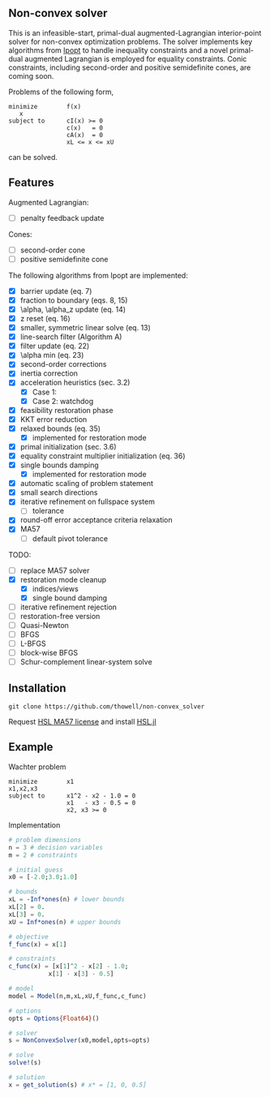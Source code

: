 ## Non-convex solver

This is an infeasible-start, primal-dual augmented-Lagrangian interior-point solver for non-convex optimization problems. The solver implements key algorithms from [Ipopt](https://link.springer.com/content/pdf/10.1007/s10107-004-0559-y.pdf) to handle inequality constraints and a novel primal-dual augmented Lagrangian is employed for equality constraints. Conic constraints, including second-order and positive semidefinite cones, are coming soon.

Problems of the following form,
```
minimize        f(x)
   x
subject to      cI(x) >= 0
                c(x)   = 0
                cA(x)  = 0
                xL <= x <= xU
```

can be solved.

## Features
Augmented Lagrangian:
- [ ] penalty feedback update

Cones:
- [ ] second-order cone
- [ ] positive semidefinite cone

The following algorithms from Ipopt are implemented:
- [X] barrier update (eq. 7)
- [X] fraction to boundary (eqs. 8, 15)
- [X] \alpha, \alpha_z update (eq. 14)
- [X] z reset (eq. 16)
- [X] smaller, symmetric linear solve (eq. 13)
- [X] line-search filter (Algorithm A)
- [X] filter update (eq. 22)
- [X] \alpha min (eq. 23)
- [X] second-order corrections
- [X] inertia correction
- [X] acceleration heuristics (sec. 3.2)
  - [X] Case 1:
  - [X] Case 2: watchdog
- [X] feasibility restoration phase
- [X] KKT error reduction
- [X] relaxed bounds (eq. 35)
  -[X] implemented for restoration mode
- [X] primal initialization (sec. 3.6)
- [X] equality constraint multiplier initialization (eq. 36)
- [X] single bounds damping
  -[X] implemented for restoration mode
- [X] automatic scaling of problem statement
- [X] small search directions
- [X] iterative refinement on fullspace system
  - [ ] tolerance
- [X] round-off error acceptance criteria relaxation
- [X] MA57
  - [ ] default pivot tolerance

TODO:
- [ ] replace MA57 solver
- [X] restoration mode cleanup
  - [X] indices/views
  - [X] single bound damping
- [ ] iterative refinement rejection
- [ ] restoration-free version
- [ ] Quasi-Newton
 - [ ] BFGS
 - [ ] L-BFGS
 - [ ] block-wise BFGS
- [ ] Schur-complement linear-system solve

## Installation
```code
git clone https://github.com/thowell/non-convex_solver
```
Request [HSL MA57 license](http://www.hsl.rl.ac.uk/download/HSL_MA57/5.2.0/) and install [HSL.jl](https://github.com/JuliaSmoothOptimizers/HSL.jl)

## Example
Wachter problem
```
minimize        x1
x1,x2,x3
subject to      x1^2 - x2 - 1.0 = 0
                x1   - x3 - 0.5 = 0
                x2, x3 >= 0
```
Implementation
```julia
# problem dimensions
n = 3 # decision variables
m = 2 # constraints

# initial guess
x0 = [-2.0;3.0;1.0]

# bounds
xL = -Inf*ones(n) # lower bounds
xL[2] = 0.
xL[3] = 0.
xU = Inf*ones(n) # upper bounds

# objective
f_func(x) = x[1]

# constraints
c_func(x) = [x[1]^2 - x[2] - 1.0;
           x[1] - x[3] - 0.5]

# model
model = Model(n,m,xL,xU,f_func,c_func)

# options
opts = Options{Float64}()

# solver
s = NonConvexSolver(x0,model,opts=opts)

# solve
solve!(s)

# solution
x = get_solution(s) # x* = [1, 0, 0.5]
```
